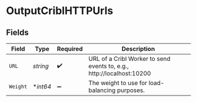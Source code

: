 # OutputCriblHTTPUrls


## Fields

| Field                                                                 | Type                                                                  | Required                                                              | Description                                                           |
| --------------------------------------------------------------------- | --------------------------------------------------------------------- | --------------------------------------------------------------------- | --------------------------------------------------------------------- |
| `URL`                                                                 | *string*                                                              | :heavy_check_mark:                                                    | URL of a Cribl Worker to send events to, e.g., http://localhost:10200 |
| `Weight`                                                              | **int64*                                                              | :heavy_minus_sign:                                                    | The weight to use for load-balancing purposes.                        |